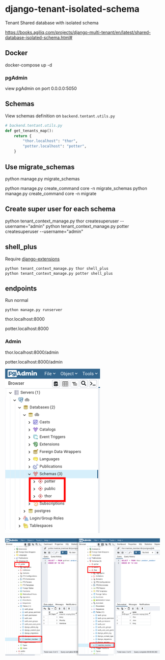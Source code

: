 # django-tenant-isolated-schema

Tenant Shared database with isolated schema

https://books.agiliq.com/projects/django-multi-tenant/en/latest/shared-database-isolated-schema.html#


## Docker

docker-compose up -d


### pgAdmin

view pgAdmin on port 0.0.0.0:5050


## Schemas

View schemas definition on `backend.tentant.utils.py`

```python
# backend.tentant.utils.py
def get_tenants_map():
    return {
        "thor.localhost": "thor",
        "potter.localhost": "potter",
    }
```

## Use migrate_schemas

python manage.py migrate_schemas


python manage.py create_command core -n migrate_schemas
python manage.py create_command core -n migrate


## Create super user for each schema

python tenant_context_manage.py thor createsuperuser --username="admin"
python tenant_context_manage.py potter createsuperuser --username="admin"


## shell_plus

Require [django-extensions](https://django-extensions.readthedocs.io/en/latest/)

```
python tenant_context_manage.py thor shell_plus
python tenant_context_manage.py potter shell_plus
```


## endpoints

Run normal

```
python manage.py runserver
```

thor.localhost:8000

potter.localhost:8000


### Admin

thor.localhost:8000/admin

potter.localhost:8000/admin

![](img/01.png)

![](img/02.png)
